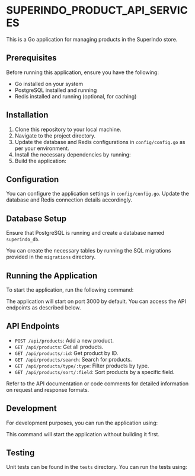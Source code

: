 # SUPERINDO_PRODUCT_API_SERVICES

This is a Go application for managing products in the SuperIndo store.

## Prerequisites

Before running this application, ensure you have the following:

- Go installed on your system
- PostgreSQL installed and running
- Redis installed and running (optional, for caching)

## Installation

1. Clone this repository to your local machine.
2. Navigate to the project directory.
3. Update the database and Redis configurations in `config/config.go` as per your environment.
4. Install the necessary dependencies by running:
5. Build the application:


## Configuration

You can configure the application settings in `config/config.go`. Update the database and Redis connection details accordingly.

## Database Setup

Ensure that PostgreSQL is running and create a database named `superindo_db`.

You can create the necessary tables by running the SQL migrations provided in the `migrations` directory.

## Running the Application

To start the application, run the following command:



The application will start on port 3000 by default. You can access the API endpoints as described below.

## API Endpoints

- `POST /api/products`: Add a new product.
- `GET /api/products`: Get all products.
- `GET /api/products/:id`: Get product by ID.
- `GET /api/products/search`: Search for products.
- `GET /api/products/type/:type`: Filter products by type.
- `GET /api/products/sort/:field`: Sort products by a specific field.

Refer to the API documentation or code comments for detailed information on request and response formats.

## Development

For development purposes, you can run the application using:


This command will start the application without building it first.

## Testing

Unit tests can be found in the `tests` directory. You can run the tests using:

